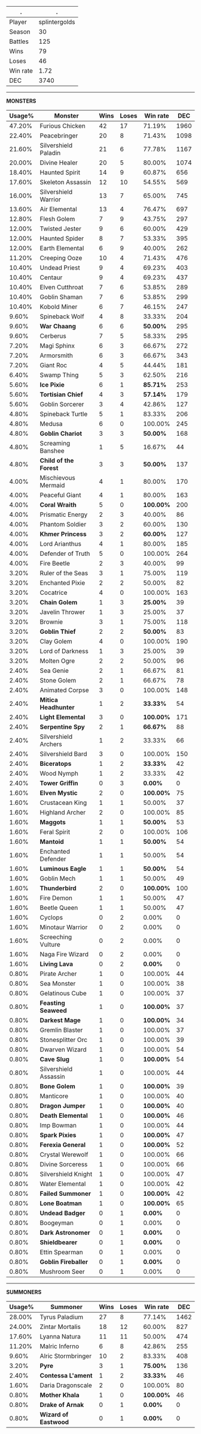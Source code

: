 .|.
|-|-
Player|splintergolds
Season|30
Battles|125
Wins|79
Loses|46
Win rate|1.72
DEC|3740

---
**MONSTERS**

Usage%|Monster|Wins|Loses|Win rate|DEC|
-|-|-|-|-|-|
47.20%|Furious Chicken|42|17|71.19%|1960|
22.40%|Peacebringer|20|8|71.43%|1098|
21.60%|Silvershield Paladin|21|6|77.78%|1167|
20.00%|Divine Healer|20|5|80.00%|1074|
18.40%|Haunted Spirit|14|9|60.87%|656|
17.60%|Skeleton Assassin|12|10|54.55%|569|
16.00%|Silvershield Warrior|13|7|65.00%|745|
13.60%|Air Elemental|13|4|76.47%|697|
12.80%|Flesh Golem|7|9|43.75%|297|
12.00%|Twisted Jester|9|6|60.00%|429|
12.00%|Haunted Spider|8|7|53.33%|395|
12.00%|Earth Elemental|6|9|40.00%|262|
11.20%|Creeping Ooze|10|4|71.43%|476|
10.40%|Undead Priest|9|4|69.23%|403|
10.40%|Centaur|9|4|69.23%|437|
10.40%|Elven Cutthroat|7|6|53.85%|289|
10.40%|Goblin Shaman|7|6|53.85%|299|
10.40%|Kobold Miner|6|7|46.15%|247|
9.60%|Spineback Wolf|4|8|33.33%|204|
9.60%|**War Chaang**|6|6|**50.00%**|295|
9.60%|Cerberus|7|5|58.33%|295|
7.20%|Magi Sphinx|6|3|66.67%|272|
7.20%|Armorsmith|6|3|66.67%|343|
7.20%|Giant Roc|4|5|44.44%|181|
6.40%|Swamp Thing|5|3|62.50%|216|
5.60%|**Ice Pixie**|6|1|**85.71%**|253|
5.60%|**Tortisian Chief**|4|3|**57.14%**|179|
5.60%|Goblin Sorcerer|3|4|42.86%|127|
4.80%|Spineback Turtle|5|1|83.33%|206|
4.80%|Medusa|6|0|100.00%|245|
4.80%|**Goblin Chariot**|3|3|**50.00%**|168|
4.80%|Screaming Banshee|1|5|16.67%|44|
4.80%|**Child of the Forest**|3|3|**50.00%**|137|
4.00%|Mischievous Mermaid|4|1|80.00%|170|
4.00%|Peaceful Giant|4|1|80.00%|163|
4.00%|**Coral Wraith**|5|0|**100.00%**|200|
4.00%|Prismatic Energy|2|3|40.00%|86|
4.00%|Phantom Soldier|3|2|60.00%|130|
4.00%|**Khmer Princess**|3|2|**60.00%**|127|
4.00%|Lord Arianthus|4|1|80.00%|185|
4.00%|Defender of Truth|5|0|100.00%|264|
4.00%|Fire Beetle|2|3|40.00%|99|
3.20%|Ruler of the Seas|3|1|75.00%|119|
3.20%|Enchanted Pixie|2|2|50.00%|82|
3.20%|Cocatrice|4|0|100.00%|163|
3.20%|**Chain Golem**|1|3|**25.00%**|39|
3.20%|Javelin Thrower|1|3|25.00%|37|
3.20%|Brownie|3|1|75.00%|118|
3.20%|**Goblin Thief**|2|2|**50.00%**|83|
3.20%|Clay Golem|4|0|100.00%|190|
3.20%|Lord of Darkness|1|3|25.00%|39|
3.20%|Molten Ogre|2|2|50.00%|96|
2.40%|Sea Genie|2|1|66.67%|81|
2.40%|Stone Golem|2|1|66.67%|78|
2.40%|Animated Corpse|3|0|100.00%|148|
2.40%|**Mitica Headhunter**|1|2|**33.33%**|54|
2.40%|**Light Elemental**|3|0|**100.00%**|171|
2.40%|**Serpentine Spy**|2|1|**66.67%**|88|
2.40%|Silvershield Archers|1|2|33.33%|66|
2.40%|Silvershield Bard|3|0|100.00%|150|
2.40%|**Biceratops**|1|2|**33.33%**|42|
2.40%|Wood Nymph|1|2|33.33%|42|
2.40%|**Tower Griffin**|0|3|**0.00%**|0|
1.60%|**Elven Mystic**|2|0|**100.00%**|75|
1.60%|Crustacean King|1|1|50.00%|37|
1.60%|Highland Archer|2|0|100.00%|85|
1.60%|**Maggots**|1|1|**50.00%**|53|
1.60%|Feral Spirit|2|0|100.00%|106|
1.60%|**Mantoid**|1|1|**50.00%**|54|
1.60%|Enchanted Defender|1|1|50.00%|54|
1.60%|**Luminous Eagle**|1|1|**50.00%**|54|
1.60%|Goblin Mech|1|1|50.00%|49|
1.60%|**Thunderbird**|2|0|**100.00%**|100|
1.60%|Fire Demon|1|1|50.00%|47|
1.60%|Beetle Queen|1|1|50.00%|47|
1.60%|Cyclops|0|2|0.00%|0|
1.60%|Minotaur Warrior|0|2|0.00%|0|
1.60%|Screeching Vulture|0|2|0.00%|0|
1.60%|Naga Fire Wizard|0|2|0.00%|0|
1.60%|**Living Lava**|0|2|**0.00%**|0|
0.80%|Pirate Archer|1|0|100.00%|44|
0.80%|Sea Monster|1|0|100.00%|38|
0.80%|Gelatinous Cube|1|0|100.00%|37|
0.80%|**Feasting Seaweed**|1|0|**100.00%**|37|
0.80%|**Darkest Mage**|1|0|**100.00%**|34|
0.80%|Gremlin Blaster|1|0|100.00%|37|
0.80%|Stonesplitter Orc|1|0|100.00%|39|
0.80%|Dwarven Wizard|1|0|100.00%|54|
0.80%|**Cave Slug**|1|0|**100.00%**|54|
0.80%|Silvershield Assassin|1|0|100.00%|44|
0.80%|**Bone Golem**|1|0|**100.00%**|39|
0.80%|Manticore|1|0|100.00%|40|
0.80%|**Dragon Jumper**|1|0|**100.00%**|40|
0.80%|**Death Elemental**|1|0|**100.00%**|46|
0.80%|Imp Bowman|1|0|100.00%|44|
0.80%|**Spark Pixies**|1|0|**100.00%**|47|
0.80%|**Ferexia General**|1|0|**100.00%**|52|
0.80%|Crystal Werewolf|1|0|100.00%|66|
0.80%|Divine Sorceress|1|0|100.00%|66|
0.80%|Silvershield Knight|1|0|100.00%|47|
0.80%|Water Elemental|1|0|100.00%|42|
0.80%|**Failed Summoner**|1|0|**100.00%**|42|
0.80%|**Lone Boatman**|1|0|**100.00%**|65|
0.80%|**Undead Badger**|0|1|**0.00%**|0|
0.80%|Boogeyman|0|1|0.00%|0|
0.80%|**Dark Astronomer**|0|1|**0.00%**|0|
0.80%|**Shieldbearer**|0|1|**0.00%**|0|
0.80%|Ettin Spearman|0|1|0.00%|0|
0.80%|**Goblin Fireballer**|0|1|**0.00%**|0|
0.80%|Mushroom Seer|0|1|0.00%|0|

---
**SUMMONERS**

Usage%|Summoner|Wins|Loses|Win rate|DEC|
-|-|-|-|-|-|
28.00%|Tyrus Paladium|27|8|77.14%|1462|
24.00%|Zintar Mortalis|18|12|60.00%|827|
17.60%|Lyanna Natura|11|11|50.00%|474|
11.20%|Malric Inferno|6|8|42.86%|255|
9.60%|Alric Stormbringer|10|2|83.33%|408|
3.20%|**Pyre**|3|1|**75.00%**|136|
2.40%|**Contessa L'ament**|1|2|**33.33%**|46|
1.60%|Daria Dragonscale|2|0|100.00%|80|
0.80%|**Mother Khala**|1|0|**100.00%**|46|
0.80%|**Drake of Arnak**|0|1|**0.00%**|0|
0.80%|**Wizard of Eastwood**|0|1|**0.00%**|0|
